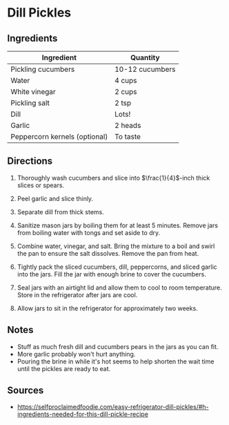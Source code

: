 # Dill Pickles

## Ingredients

| Ingredient | Quantity |
| --- | --- |
| Pickling cucumbers | 10-12 cucumbers |
| Water | 4 cups |
| White vinegar | 2 cups |
| Pickling salt | 2 tsp
| Dill | Lots! |
| Garlic | 2 heads | 
| Peppercorn kernels (optional) | To taste |

## Directions

1. Thoroughly wash cucumbers and slice into $\frac{1}{4}$-inch thick slices or spears.

2. Peel garlic and slice thinly.

3. Separate dill from thick stems. 

4. Sanitize mason jars by boiling them for at least 5 minutes. Remove jars from
   boiling water with tongs and set aside to dry.

5. Combine water, vinegar, and salt. Bring the mixture to a boil and swirl the
   pan to ensure the salt dissolves. Remove the pan from heat.

6. Tightly pack the sliced cucumbers, dill, peppercorns, and sliced garlic into
   the jars. Fill the jar with enough brine to cover the cucumbers.

7. Seal jars with an airtight lid and allow them to cool to room temperature.
   Store in the refrigerator after jars are cool.

8. Allow jars to sit in the refrigerator for approximately two weeks.


## Notes

- Stuff as much fresh dill and cucumbers pears in the jars as you can fit.
- More garlic probably won't hurt anything.
- Pouring the brine in while it's hot seems to help shorten the wait time until
  the pickles are ready to eat.

## Sources

- <https://selfproclaimedfoodie.com/easy-refrigerator-dill-pickles/#h-ingredients-needed-for-this-dill-pickle-recipe>
